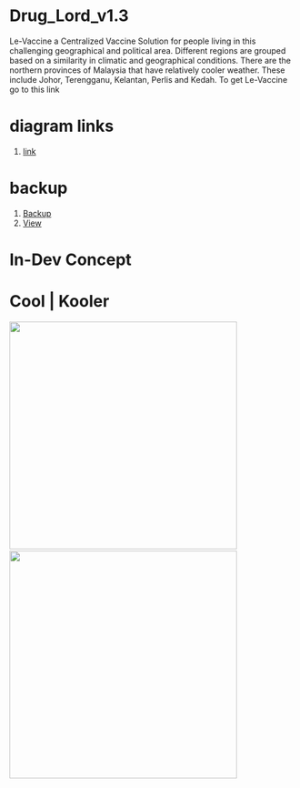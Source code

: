 # Drug_Lord_v1.3

Le-Vaccine a Centralized Vaccine Solution for people living in this challenging geographical and political area. Different regions are grouped based on a similarity in climatic and geographical conditions. There are the northern provinces of Malaysia that have relatively cooler weather. These include Johor, Terengganu, Kelantan, Perlis and Kedah. To get Le-Vaccine go to this link

# diagram links

1. [link](https://www.figma.com/file/Vhk7hdLP0Pks3tbC1f1wvI/DRUG-LORD-v1.10)

# backup

1. [Backup](https://docs.google.com/document/d/1t9ssRapRV6grgDgwYvJO94OC8VmYRtoW/edit?usp=sharing&ouid=103771858376800577090&rtpof=true&sd=true)
2. [View](https://docs.google.com/document/d/1t9ssRapRV6grgDgwYvJO94OC8VmYRtoW/edit?usp=sharing&ouid=103771858376800577090&rtpof=true&sd=true)

# In-Dev Concept

  
# Cool | Kooler
<img src="https://user-images.githubusercontent.com/67428572/188705083-15eeb51c-ab57-4628-9281-671a1cc1bb0a.png" style="width:25rem;">&nbsp;&nbsp;&nbsp;&nbsp;&nbsp;&nbsp;&nbsp;&nbsp;&nbsp;<img src="https://user-images.githubusercontent.com/67428572/196998434-8a1b850f-3454-4946-be89-a8fc8e0a5241.png" style="width:25rem;">


